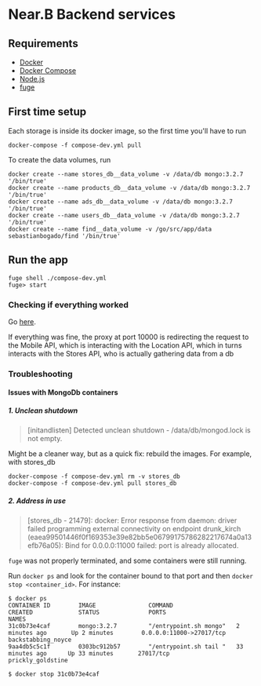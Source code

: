 # Near.B Backend services

## Requirements

- [Docker](https://www.docker.com/products/overview#/install_the_platform)
- [Docker Compose](https://docs.docker.com/compose/install/)
- [Node.js](https://nodejs.org/en/download/)
- [fuge](http://fuge.io/)


## First time setup

Each storage is inside its docker image, so the first time you'll have to run

`docker-compose -f compose-dev.yml pull`

To create the data volumes, run

```
docker create --name stores_db__data_volume -v /data/db mongo:3.2.7 '/bin/true'
docker create --name products_db__data_volume -v /data/db mongo:3.2.7 '/bin/true'
docker create --name ads_db__data_volume -v /data/db mongo:3.2.7 '/bin/true'
docker create --name users_db__data_volume -v /data/db mongo:3.2.7 '/bin/true'
docker create --name find__data_volume -v /go/src/app/data sebastianbogado/find '/bin/true'
```


## Run the app
```
fuge shell ./compose-dev.yml
fuge> start
```


### Checking if everything worked

Go [here](http://localhost:10000/api/location/list).

If everything was fine, the proxy at port 10000 is redirecting the
request to the Mobile API, which is interacting with the Location API,
which in turns interacts with the Stores API, who is actually gathering
data from a db


### Troubleshooting

#### Issues with MongoDb containers

##### 1. Unclean shutdown

> [initandlisten] Detected unclean shutdown - /data/db/mongod.lock is not empty.

Might be a cleaner way, but as a quick fix: rebuild the images. For example, with stores_db

```
docker-compose -f compose-dev.yml rm -v stores_db
docker-compose -f compose-dev.yml pull stores_db
```


##### 2. Address in use

> [stores_db - 21479]: docker: Error response from daemon: driver failed programming external connectivity on endpoint drunk_kirch (eaea99501446f0f169353e39e82bb5e06799175786282217674a0a13efb76a05): Bind for 0.0.0.0:11000 failed: port is already allocated.

`fuge` was not properly terminated, and some containers were still running.

Run `docker ps` and look for the container bound to that port and then
`docker stop <container_id>`. For instance:

```
$ docker ps
CONTAINER ID        IMAGE               COMMAND                  CREATED             STATUS              PORTS                      NAMES
31c0b73e4caf        mongo:3.2.7         "/entrypoint.sh mongo"   2 minutes ago       Up 2 minutes        0.0.0.0:11000->27017/tcp   backstabbing_noyce
9aa4db5c5c1f        0303bc912b57        "/entrypoint.sh tail "   33 minutes ago      Up 33 minutes       27017/tcp                  prickly_goldstine

$ docker stop 31c0b73e4caf
```
